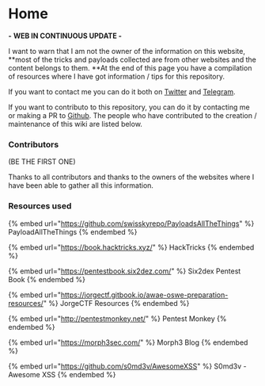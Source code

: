 # Home

**-** **WEB IN CONTINUOUS UPDATE -**

I want to warn that I am not the owner of the information on this website, **most of the tricks and payloads collected are from other websites and the content belongs to them. **At the end of this page you have a compilation of resources where I have got information / tips for this repository.

If you want to contact me you can do it both on [Twitter](https://twitter.com/devploit) and [Telegram](https://t.me/devploit).

If you want to contributo to this repository, you can do it by contacting me or making a PR to [Github](https://github.com/devploit/pwny.cc). The people who have contributed to the creation / maintenance of this wiki are listed below.

### Contributors

(BE THE FIRST ONE)

Thanks to all contributors and thanks to the owners of the websites where I have been able to gather all this information.

### Resources used

{% embed url="https://github.com/swisskyrepo/PayloadsAllTheThings" %}
PayloadAllTheThings
{% endembed %}

{% embed url="https://book.hacktricks.xyz/" %}
HackTricks
{% endembed %}

{% embed url="https://pentestbook.six2dez.com/" %}
Six2dex Pentest Book
{% endembed %}

{% embed url="https://jorgectf.gitbook.io/awae-oswe-preparation-resources/" %}
JorgeCTF Resources
{% endembed %}

{% embed url="http://pentestmonkey.net/" %}
Pentest Monkey
{% endembed %}

{% embed url="https://morph3sec.com/" %}
Morph3 Blog
{% endembed %}

{% embed url="https://github.com/s0md3v/AwesomeXSS" %}
S0md3v - Awesome XSS
{% endembed %}

